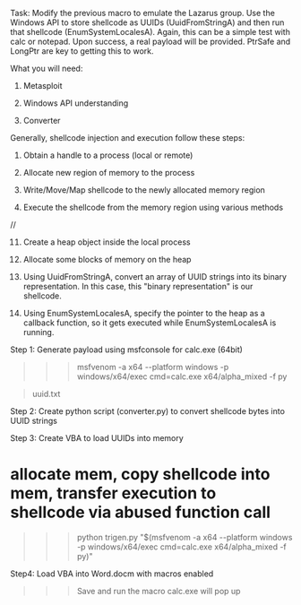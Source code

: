Task: Modify the previous macro to emulate the Lazarus group. Use the Windows API to store shellcode as UUIDs (UuidFromStringA) and then run that shellcode (EnumSystemLocalesA). Again, this can be a simple test with calc or notepad. Upon success, a real payload will be provided. PtrSafe and LongPtr are key to getting this to work.


What you will need:

1. Metasploit

2. Windows API understanding

3. Converter


Generally, shellcode injection and execution follow these steps:



1. Obtain a handle to a process (local or remote)

2. Allocate new region of memory to the process

3. Write/Move/Map shellcode to the newly allocated memory region

4. Execute the shellcode from the memory region using various methods

//

11. Create a heap object inside the local process

22. Allocate some blocks of memory on the heap

33. Using UuidFromStringA, convert an array of UUID strings into its binary representation. In this case, this "binary representation" is our shellcode.

44. Using EnumSystemLocalesA, specify the pointer to the heap as a callback function, so it gets executed while EnumSystemLocalesA is running.



Step 1: Generate payload using msfconsole for calc.exe (64bit)

>>> msfvenom -a x64 --platform windows -p windows/x64/exec cmd=calc.exe x64/alpha_mixed -f py

> uuid.txt


Step 2: Create python script (converter.py) to convert shellcode bytes into UUID strings



Step 3: Create VBA to load UUIDs into memory

# allocate mem, copy shellcode into mem, transfer execution to shellcode via abused function call

>>> python trigen.py "$(msfvenom -a x64 --platform windows -p windows/x64/exec cmd=calc.exe x64/alpha_mixed -f py)"


Step4: Load VBA into Word.docm with macros enabled
>>> Save and run the macro
>>> calc.exe will pop up
